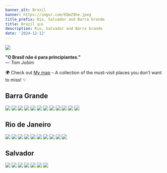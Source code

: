 ```yaml
---
banner_alt: Brazil
banner: https://imgur.com/EQmZ9he.jpeg
title_prefix: Rio, Salvador and Barra Grande
title: Brazil 🇧🇷
description: Rio, Salvador and Barra Grande
date: '2024-12-12'
---
```


![](https://imgur.com/eFiuM29.jpeg)

**"O Brasil não é para principiantes."**  
— *Tom Jobim*

🌍 Check out [My map](https://maps.app.goo.gl/gr1bPJ13XB8hx96T9) – A collection of the must-visit places you don’t want to miss! ✨

## Barra Grande

![](https://imgur.com/C1UTgAT.jpg)
![](https://imgur.com/vDGkP5X.jpg)
![](https://imgur.com/Kd4gBNZ.jpg)
![](https://imgur.com/wZJlE7c.jpg)
![](https://imgur.com/pJbP6Ko.jpg)
![](https://imgur.com/moSOgpA.jpg)
![](https://imgur.com/dYokYlA.jpg)
![](https://imgur.com/tpHTnBY.jpg)
![](https://imgur.com/qsESVo0.jpg)
![](https://imgur.com/OllGTrF.jpg)
![](https://imgur.com/OxuBAEc.jpg)
![](https://imgur.com/5atURCr.jpg)

## Rio de Janeiro

![](https://imgur.com/TsextjG.jpeg)
![](https://imgur.com/dnQ5ZcE.jpeg)
![](https://imgur.com/rlXgPaX.jpeg)
![](https://imgur.com/oPM3zgh.jpeg)
![](https://imgur.com/EQmZ9he.jpeg)
![](https://imgur.com/6qMhBCz.jpeg)
![](https://imgur.com/xYFQ7ha.jpeg)
![](https://imgur.com/2Wwnm6g.jpeg)
![](https://imgur.com/bdSvQ83.jpeg)
![](https://imgur.com/ki6dJaW.jpeg)

## Salvador

![](https://imgur.com/mKh3t0o.jpeg)
![](https://imgur.com/7W7gTxP.jpeg)
![](https://imgur.com/Ywzo7fJ.jpeg)
![](https://imgur.com/ItkoRnm.jpeg)
![](https://imgur.com/FbuC81b.jpeg)
![](https://imgur.com/80FlQRO.jpeg)
![](https://imgur.com/SHdsWSG.jpeg)
